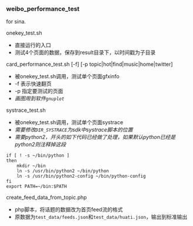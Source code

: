 ### weibo_performance_test

for sina.


onekey_test.sh

- 直接运行的入口
- 测试4个页面的数据，保存到result目录下，以时间戳为子目录


card_performance_test.sh [-f] [-p topic|hot|find|music|home|twitter]

- 被onekey_test.sh调用，测试单个页面gfxinfo
- -f 表示快速翻页
- -p 指定要测试的页面
- *画图用到软件`gnuplot`*

systrace_test.sh

- 被onekey_test.sh调用，测试单个页面systrace
- *需要修改`DIR_SYSTRACE`为sdk中systrace脚本的位置*
- *需要python2，开头的如下代码已经做了处理，如果默认python已经是python2则注释掉这段*

```shell
if [ ! -s ~/bin/python ]
then
    mkdir ~/bin
    ln -s /usr/bin/python2 ~/bin/python
    ln -s /usr/bin/python2-config ~/bin/python-config
fi
export PATH=~/bin:$PATH
```

create_feed_data_from_topic.php

- php脚本，将话题的数据改为首页feed流的格式
- 原数据为`test_data/feeds.json`和`test_data/huati.json`，输出到标准输出
